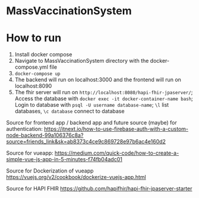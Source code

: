 # MassVaccinationSystem

# How to run
1. Install docker compose
2. Navigate to MassVaccinationSystem directory with the docker-compose.yml file
3. `docker-compose up`
4. The backend will run on localhost:3000 and the frontend will run on localhost:8090
5. The fhir server will run on `http://localhost:8080/hapi-fhir-jpaserver/`;
   Access the database with `docker exec -it docker-container-name bash`;
   Login to database with `psql -U username database-name`;
   `\l` list databases, `\c database` connect to database

Source for frontend app / backend app and future source (maybe) for
authentication: https://itnext.io/how-to-use-firebase-auth-with-a-custom-node-backend-99a106376c8a?source=friends_link&sk=ab8373c4ce9c869728e97b6ac4e160d2

Source for vueapp: https://medium.com/quick-code/how-to-create-a-simple-vue-js-app-in-5-minutes-f74fb04adc01

Source for Dockerization of vueapp https://vuejs.org/v2/cookbook/dockerize-vuejs-app.html

Source for HAPI FHIR https://github.com/hapifhir/hapi-fhir-jpaserver-starter